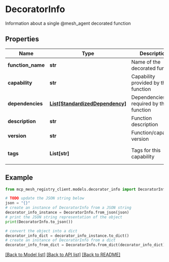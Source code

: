 # DecoratorInfo

Information about a single @mesh_agent decorated function

## Properties

Name | Type | Description | Notes
------------ | ------------- | ------------- | -------------
**function_name** | **str** | Name of the decorated function |
**capability** | **str** | Capability provided by this function |
**dependencies** | [**List[StandardizedDependency]**](StandardizedDependency.md) | Dependencies required by this function | [default to []]
**description** | **str** | Function description | [optional]
**version** | **str** | Function/capability version | [optional]
**tags** | **List[str]** | Tags for this capability | [optional] [default to []]

## Example

```python
from mcp_mesh_registry_client.models.decorator_info import DecoratorInfo

# TODO update the JSON string below
json = "{}"
# create an instance of DecoratorInfo from a JSON string
decorator_info_instance = DecoratorInfo.from_json(json)
# print the JSON string representation of the object
print(DecoratorInfo.to_json())

# convert the object into a dict
decorator_info_dict = decorator_info_instance.to_dict()
# create an instance of DecoratorInfo from a dict
decorator_info_from_dict = DecoratorInfo.from_dict(decorator_info_dict)
```
[[Back to Model list]](../README.md#documentation-for-models) [[Back to API list]](../README.md#documentation-for-api-endpoints) [[Back to README]](../README.md)
